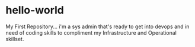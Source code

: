# hello-world
My First Repository...
i'm a sys admin that's ready to get into devops and in need of coding skills to compliment my Infrastructure and Operational skillset.
